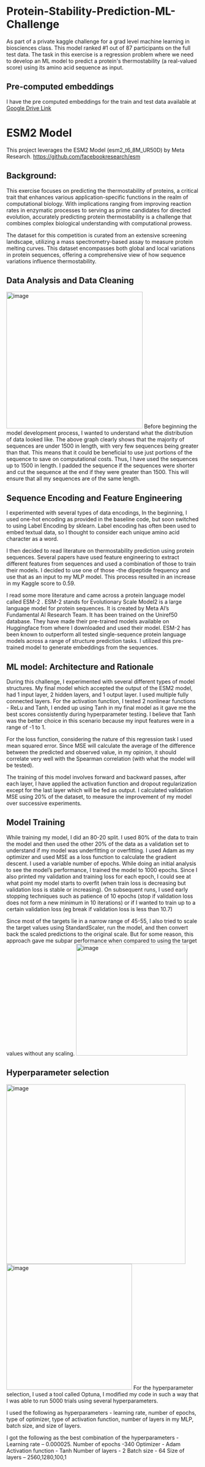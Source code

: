 # Protein-Stability-Prediction-ML-Challenge
As part of a private kaggle challenge for a grad level machine learning in biosciences class. This model ranked #1 out of 87 participants on the full test data. 
The task in this exercise is a regression problem where we need to develop an ML model to predict a protein's thermostability (a real-valued score) using its amino acid sequence as input.

##  Pre-computed embeddings
I have the pre computed embeddings for the train and test data available at [Google Drive Link ](https://www.example.com](https://drive.google.com/drive/folders/12TDMgEKjjCJd3WSoMhRNWnfcEQBoGao_?usp=sharing))

# ESM2 Model
This project leverages the ESM2 Model (esm2_t6_8M_UR50D) by Meta Research. 
<https://github.com/facebookresearch/esm>

## Background: 
This exercise focuses on predicting the thermostability of proteins, a critical trait that enhances various application-specific functions in the realm of computational biology. With implications ranging from improving reaction rates in enzymatic processes to serving as prime candidates for directed evolution, accurately predicting protein thermostability is a challenge that combines complex biological understanding with computational prowess. 

The dataset for this competition is curated from an extensive screening landscape, utilizing a mass spectrometry-based assay to measure protein melting curves. This dataset encompasses both global and local variations in protein sequences, offering a comprehensive view of how sequence variations influence thermostability.

## Data Analysis and Data Cleaning
<img width="356" alt="image" src="https://github.com/user-attachments/assets/f3c24ee6-f812-4337-83a6-8c198f9eec2d" />
Before beginning the model development process, I wanted to understand what the distribution of data looked like. The above graph clearly shows that the majority of sequences are under 1500 in length, with very few sequences being greater than that. This means that it could be beneficial to use just portions of the sequence to save on computational costs. Thus, I have used the sequences up to 1500 in length. I padded the sequence if the sequences were shorter and cut the sequence at the end if they were greater than 1500. This will ensure that all my sequences are of the same length. 

## Sequence Encoding and Feature Engineering
I experimented with several types of data encodings, In the beginning, I used one-hot encoding as provided in the baseline code, but soon switched to using Label Encoding by sklearn. Label encoding has often been used to embed textual data, so I thought to consider each unique amino acid character as a word.

I then decided to read literature on thermostability prediction using protein sequences. Several papers have used feature engineering to extract different features from sequences and used a combination of those to train their models. I decided to use one of those -the dipeptide frequency and use that as an input to my MLP model. This process resulted in an increase in my Kaggle score to 0.59.

I read some more literature and came across a protein language model called ESM-2 . ESM-2 stands for Evolutionary Scale Model2 is a large language model for protein sequences. It is created by Meta AI’s Fundamental AI Research Team. It has been trained on the Uniref50 database. They have made their pre-trained models available on Huggingface from where I downloaded and used their model. ESM-2 has been known to outperform all tested single-sequence protein language models across a range of structure prediction tasks. I utilized this pre-trained model to generate embeddings from the sequences. 

## 	ML model: Architecture and Rationale
During this challenge, I experimented with several different types of model structures. 
My final model which accepted the output of the ESM2 model, had 1 input layer, 2 hidden layers, and 1 output layer.  I used multiple fully connected layers.
For the activation function, I tested 2 nonlinear functions - ReLu and Tanh, I ended up using Tanh in my final model as it gave me the best scores consistently during hyperparameter testing. I believe that Tanh was the better choice in this scenario because my input features were in a range of -1 to 1. 

For the loss function, considering the nature of this regression task I used mean squared error. Since MSE will calculate the average of the difference between the predicted and observed value, in my opinion, it should correlate very well with the Spearman correlation (with what the model will be tested).

The training of this model involves forward and backward passes, after each layer, I have applied the activation function and dropout regularization except for the last layer which will be fed as output. I calculated validation MSE using 20% of the dataset, to measure the improvement of my model over successive experiments. 

## Model Training
While training my model, I did an 80-20 split. I used 80% of the data to train the model and then used the other 20% of the data as a validation set to understand if my model was underfitting or overfitting. I used Adam as my optimizer and used MSE as a loss function to calculate the gradient descent. I used a variable number of epochs. While doing an initial analysis to see the model’s performance, I trained the model to 1000 epochs. Since I also printed my validation and training loss for each epoch, I could see at what point my model starts to overfit (when train loss is decreasing but validation loss is stable or increasing). On subsequent runs, I used early stopping techniques such as patience of 10 epochs (stop if validation loss does not form a new minimum in 10 iterations) or if I wanted to train up to a certain validation loss (eg break if validation loss is less than 10.7)

Since most of the targets lie in a narrow range of 45-55, I also tried to scale the target values using StandardScaler, run the model, and then convert back the scaled predictions to the original scale. But for some reason, this approach gave me subpar performance when compared to using the target values without any scaling. 
<img width="291" alt="image" src="https://github.com/user-attachments/assets/b01c9e3d-f277-4726-8905-b8dbeb3665d1" />

## Hyperparameter selection
<img width="468" alt="image" src="https://github.com/user-attachments/assets/56a090a6-e9a7-4d0d-8ce1-b6cbf93a3019" />
<img width="328" alt="image" src="https://github.com/user-attachments/assets/f4bc86be-63e5-42c2-b3ca-84226a121fa1" />
For the hyperparameter selection, I used a tool called Optuna, I modified my code in such a way that I was able to run 5000 trials using several hyperparameters. 

I used the following as hyperparameters - 
learning rate, number of epochs, type of optimizer, type of activation function, number of layers in my MLP, batch size, and size of layers. 

I got the following as the best combination of the hyperparameters - 
Learning rate – 0.000025.
Number of epochs -340
Optimizer - Adam
Activation function - Tanh
Number of layers - 2 
Batch size - 64
Size of layers – 2560,1280,100,1





